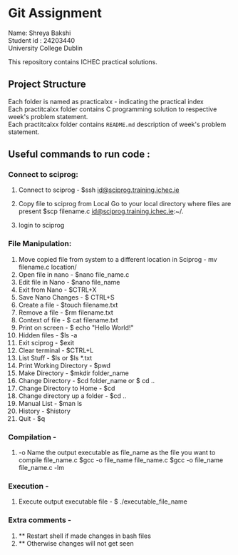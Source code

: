 # Git Assignment

Name: Shreya Bakshi <br>
Student id : 24203440 <br>
University College Dublin <br>

This repository contains ICHEC practical solutions.

## Project Structure 
Each folder is named as practicalxx - indicating the practical index <br>
Each practitcalxx folder contains C programming solution to respective week's problem statement.<br>
Each practitcalxx folder contains `README.md` description of week's problem statement.<br>

## Useful commands to run code :

### Connect to sciprog:
1. Connect to sciprog - $ssh id@sciprog.training.ichec.ie

2. Copy file to sciprog from Local
  Go to your local directory where files are present
  $scp filename.c id@sciprog.training.ichec.ie:~/.

3. login to sciprog

### File Manipulation:
1. Move copied file from system to a different location in Sciprog - mv filename.c location/
2. Open file in nano  - $nano file_name.c
3. Edit file in Nano -	$nano file_name
4. Exit from Nano - $CTRL+X
5. Save Nano Changes -	$ CTRL+S
6. Create a file -	$touch filename.txt
7. Remove a file -	$rm filename.txt
8. Context of file -	$ cat filename.txt
9. Print on screen -	$ echo "Hello World!"
10. Hidden files - $ls -a
11. Exit sciprog - $exit
12. Clear terminal - $CTRL+L
13. List Stuff - $ls or $ls *.txt
14. Print Working Directory - $pwd
15. Make Directory - $mkdir folder_name
16. Change Directory - $cd folder_name or $ cd ..
17. Change Directory to Home - $cd
18. Change directory up a folder - $cd ..
19. Manual List - $man ls
20. History - $history
21. Quit - $q

### Compilation -
1. -o Name the output executable as file_name as the file you want to compile file_name.c 
    $gcc -o file_name file_name.c
    $gcc -o file_name file_name.c -lm

### Execution -
1. Execute output executable file - $ ./executable_file_name

### Extra comments -
1. ** Restart shell if made changes in bash files
2. ** Otherwise changes will not get seen